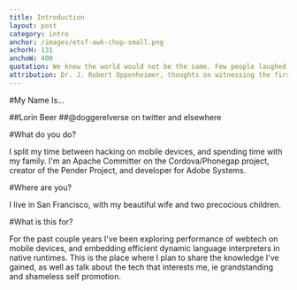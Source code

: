```yaml
---
title: Introduction
layout: post 
category: intro
anchor: /images/etsf-awk-chop-small.png
achorH: 131
anchoW: 400
quotation: We knew the world would not be the same. Few people laughed, few people cried, most people were silent. I remembered the line from the Hindu scripture, the Bhagavad-Gita. Vishnu is trying to persuade the Prince that he should do his duty and to impress him takes on his multi-armed form and says, "Now I am become Death, the destroyer of worlds." I suppose we all thought that, one way or another.
attribution: Dr. J. Robert Oppenheimer, thoughts on witnessing the first test of the atomic bomb
---
```


#My Name Is...

##Lorin Beer
##@doggerelverse on twitter and elsewhere

#What do you do?

I split my time between hacking on mobile devices, and spending time with my family.
I'm an Apache Committer on the Cordova/Phonegap project,
creator of the Pender Project,
and developer for Adobe Systems.

#Where are you?

I live in San Francisco, with my beautiful wife and two precocious children.

#What is this for?

For the past couple years I've been exploring performance of webtech on mobile devices, and embedding efficient dynamic language interpreters in native runtimes. This is the place where I plan to share the knowledge I've gained, as well as talk about the tech that interests me, ie grandstanding and shameless self promotion.
